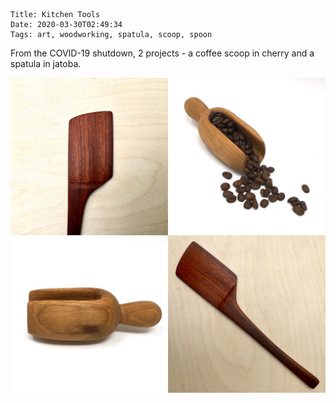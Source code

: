     Title: Kitchen Tools
    Date: 2020-03-30T02:49:34
    Tags: art, woodworking, spatula, scoop, spoon

From the COVID-19 shutdown, 2 projects - a coffee scoop in cherry and a spatula
in jatoba.

<img src="/img/4F9E3DC6-1AEA-416E-ADC0-23818B0302F7.JPG" alt="lily 4x4" />
